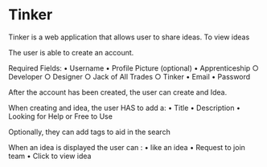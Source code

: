 # Tinker

Tinker is a web application that allows user to share ideas.
To view ideas

The user is able to create an account.

Required Fields:
	• Username
	• Profile Picture (optional)
	• Apprenticeship
		○ Developer
		○ Designer
		○ Jack of All Trades
		○ Tinker
	• Email
	• Password

After the account has been created, the user can create and Idea.

When creating and idea, the user HAS to add a:
	• Title
	• Description
	• Looking for Help or Free to Use

Optionally, they can add tags to aid in the search

When an idea is displayed the user can :
	• like an idea
	• Request to join team
	• Click to view idea
